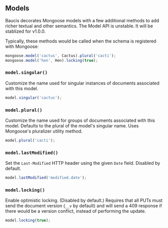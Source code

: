 ## Models

Baucis decorates Mongoose models with a few additional methods to add richer textual and other semantics.  The Model API is unstable.  It will be stablized for v1.0.0.

Typically, these methods would be called when the schema is registered with Mongoose:
``` javascript
mongoose.model('cactus', Cactus).plural('cacti');
mongoose.model('hen', Hen).locking(true);
```


### `model.singular()`

Customize the name used for singular instances of documents associated with this model.
``` javascript
model.singular('cactus');
```


### `model.plural()`

Customize the name used for groups of documents associated with this model.  Defaults to the plural of the model's singular name.  Uses Mongoose's pluralizer utility method.
``` javascript
model.plural('cacti');
```


### `model.lastModified()`

Set the `Last-Modified` HTTP header using the given `Date` field.  Disabled by default.
``` javascript
model.lastModified('modified.date');
```


### `model.locking()`

Enable optimistic locking.  (Disabled by default.)  Requires that all PUTs must send the document version (`__v` by default) and will send a 409 response if there would be a version conflict, instead of performing the update.
``` javascript
model.locking(true);
```
